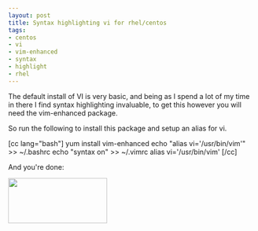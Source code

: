 ```yaml
--- 
layout: post
title: Syntax highlighting vi for rhel/centos
tags: 
- centos
- vi
- vim-enhanced
- syntax
- highlight
- rhel
---
```

The default install of VI is very basic, and being as I spend a lot of my time in there I find syntax highlighting invaluable, to get this however you will need the vim-enhanced package.

So run the following to install this package and setup an alias for vi.

[cc lang="bash"]
yum install vim-enhanced
echo "alias vi='/usr/bin/vim'" >> ~/.bashrc
echo "syntax on" >> ~/.vimrc
alias vi='/usr/bin/vim'
[/cc]

And you're done:

<a href="http://www.saiweb.co.ukturbo.paulstamatiou.com/uploads/2010/04/2010-04-06_1649.png"><img class="alignnone size-full wp-image-849" title="vi-syntaxt-highlight" src="http://www.saiweb.co.ukturbo.paulstamatiou.com/uploads/2010/04/2010-04-06_1649.png" alt="" width="201" height="92" /></a>
